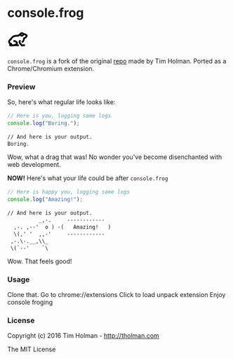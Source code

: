 # console.frog

![GitHub Logo](/icon.png)

`console.frog` is a fork of the original [repo](https://github.com/tholman/console-dot-frog) made by Tim Holman.
Ported as a Chrome/Chromium extension.

### Preview

So, here's what regular life looks like:

```javascript
// Here is you, logging some logs
console.log("Boring.");
```
```
// And here is your output.
Boring.
```

Wow, what a drag that was! No wonder you've become disenchanted with web development.

**NOW!** Here's what your life could be after `console.frog`

```javascript
// Here is happy you, logging some logs
console.log("Amazing!");
```

```
// And here is your output.
          _,-.     ------------
  ,-. ,--'  o ) -(   Amazing!   )
  \(,' '  ,,-'     ------------
 ,-.\-.__,\\_
 \(`--'    `\ 
```

Wow. That feels good!



### Usage

Clone that.
Go to chrome://extensions
Click to load unpack extension
Enjoy console froging



### License

Copyright (c) 2016 Tim Holman - http://tholman.com

The MIT License
